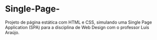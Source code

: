 # Single-Page-
Projeto de página estática com HTML e CSS, simulando uma Single Page Application (SPA) para a disciplina de Web Design com o professor Luís Araújo.
